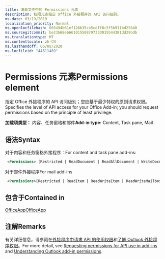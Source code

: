 ```yaml
---
title: 清单文件中的 Permissions 元素
description: 权限元素指定 Office 外接程序的 API 访问级别。
ms.date: 03/19/2019
localization_priority: Normal
ms.openlocfilehash: 603494b61ef126b35cb5cdff8c5f5b911bd25840
ms.sourcegitcommit: be23b68eb661015508797333915b44381dd29bdb
ms.translationtype: MT
ms.contentlocale: zh-CN
ms.lasthandoff: 06/08/2020
ms.locfileid: "44611489"
---
```

# <a name="permissions-element"></a><span data-ttu-id="85337-103">Permissions 元素</span><span class="sxs-lookup"><span data-stu-id="85337-103">Permissions element</span></span>

<span data-ttu-id="85337-104">指定 Office 外接程序的 API 访问级别；您应基于最少特权的原则请求权限。</span><span class="sxs-lookup"><span data-stu-id="85337-104">Specifies the level of API access for your Office Add-in; you should request permissions based on the principle of least privilege.</span></span>

<span data-ttu-id="85337-105">**加载项类型：** 内容、任务窗格和邮件</span><span class="sxs-lookup"><span data-stu-id="85337-105">**Add-in type:** Content, Task pane, Mail</span></span>

## <a name="syntax"></a><span data-ttu-id="85337-106">语法</span><span class="sxs-lookup"><span data-stu-id="85337-106">Syntax</span></span>

<span data-ttu-id="85337-107">对于内容和任务窗格外接程序：</span><span class="sxs-lookup"><span data-stu-id="85337-107">For content and task pane add-ins:</span></span>

```XML
 <Permissions> [Restricted | ReadDocument | ReadAllDocument | WriteDocument | ReadWriteDocument]</Permissions>
```

<span data-ttu-id="85337-108">对于邮件外接程序</span><span class="sxs-lookup"><span data-stu-id="85337-108">For mail add-ins</span></span>

```XML
 <Permissions>[Restricted | ReadItem | ReadWriteItem | ReadWriteMailbox]</Permissions>
```

## <a name="contained-in"></a><span data-ttu-id="85337-109">包含于</span><span class="sxs-lookup"><span data-stu-id="85337-109">Contained in</span></span>

[<span data-ttu-id="85337-110">OfficeApp</span><span class="sxs-lookup"><span data-stu-id="85337-110">OfficeApp</span></span>](officeapp.md)

## <a name="remarks"></a><span data-ttu-id="85337-111">注解</span><span class="sxs-lookup"><span data-stu-id="85337-111">Remarks</span></span>

<span data-ttu-id="85337-112">有关详细信息，请参阅在[外接程序中请求 API 的使用权限](../../develop/requesting-permissions-for-api-use-in-content-and-task-pane-add-ins.md)和[了解 Outlook 外接程序权限](../../outlook/understanding-outlook-add-in-permissions.md)。</span><span class="sxs-lookup"><span data-stu-id="85337-112">For more detail, see [Requesting permissions for API use in add-ins](../../develop/requesting-permissions-for-api-use-in-content-and-task-pane-add-ins.md) and [Understanding Outlook add-in permissions](../../outlook/understanding-outlook-add-in-permissions.md).</span></span>
